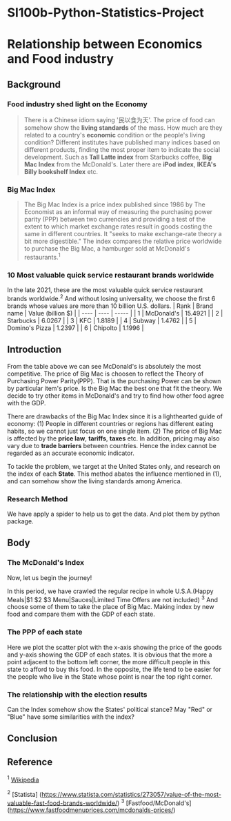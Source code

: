 # SI100b-Python-Statistics-Project

# Relationship between Economics and Food industry
## Background
### Food industry shed light on the Economy
> There is a Chinese idiom saying '民以食为天'. The price of food can somehow show the **living standards** of the mass. How much are they related to a country's **economic** condition or the people's living condition? Different institutes have published many indices based on different products, finding the most proper item to indicate the social development. Such as **Tall Latte index** from Starbucks coffee, **Big Mac Index** from the McDonald's. Later there are **iPod index**, **IKEA's Billy bookshelf Index** etc.

### Big Mac Index
> The Big Mac Index is a price index published since 1986 by The Economist as an informal way of measuring the purchasing power parity (PPP) between two currencies and providing a test of the extent to which market exchange rates result in goods costing the same in different countries. It "seeks to make exchange-rate theory a bit more digestible." The index compares the relative price worldwide to purchase the Big Mac, a hamburger sold at McDonald's restaurants.<sup>1</sup>
### 10 Most valuable quick service restaurant brands worldwide
In the late 2021, these are the most valuable quick service restaurant brands worldwide.<sup>2</sup>
And without losing universality, we choose the first 6 brands whose values are more than 10 billion U.S. dollars. 
| Rank    |       Brand name      | Value  (billion $)  |
|  ----   | ----                  | -----               |
| 1       |     McDonald's        |       15.4921       |
| 2       |        Starbucks      |        6.0267       |
| 3       |        KFC            |        1.8189       |
| 4       |       Subway          |       1.4762        |
| 5       |     Domino's Pizza    |       1.2397        |
| 6       |        Chipolto       |       1.1996        |
    
## Introduction
From the table above we can see McDonald's is absolutely the most competitive. The price of Big Mac is choosen to reflect the Theory of Purchasing Power Parity(PPP). That is the purchasing Power can be shown by particular item's price. Is the Big Mac the best one that fit the theory. We decide to try other items in McDonald's and try to find how other food agree with the GDP.

There are drawbacks of the Big Mac Index since it is a lighthearted guide of economy:
(1) People in different countries or regions has different eating habits, so we cannot just focus on one single item.
(2) The price of Big Mac is affected by the **price law**, **tariffs**, **taxes** etc. In addition, pricing may also vary due to **trade barriers** between countries. Hence the index cannot be regarded as an accurate economic indicator.

To tackle the problem, we target at the United States only, and research on the index of each **State**. This method abates the influence mentioned in (1), and can somehow show the living standards among America. 

### Research Method
We have apply a spider to help us to get the data. And plot them by python package.


## Body
### The McDonald's Index
Now, let us begin the journey! 

In this period, we have crawled the regular recipe in whole U.S.A.(Happy Meals|$1 $2 $3 Menu|Sauces|Limited Time Offers are not included) <sup>3</sup>
And choose some of them to take the place of Big Mac. Making index by new food and compare them with the GDP of each state.

### The PPP of each state

 Here we plot the scatter plot with the x-axis showing the price of the goods and y-axis showing the GDP of each states. It is obvious that the more a point adjacent to the bottom left corner, the more difficult people in this state to afford to buy this food. In the opposite, the life tend to be easier for the people who live in the State whose point is near the top right corner.

### The relationship with the election results

Can the Index somehow show the States' political stance? May "Red" or "Blue" have some similarities with the index?

## Conclusion 


## Reference 

<sup>1</sup> [Wikipedia](https://en.wikipedia.org/wiki/Big_Mac_Index)

<sup>2</sup> [Statista] (https://www.statista.com/statistics/273057/value-of-the-most-valuable-fast-food-brands-worldwide/)
<sup>3</sup> [Fastfood/McDonald's] (https://www.fastfoodmenuprices.com/mcdonalds-prices/)

